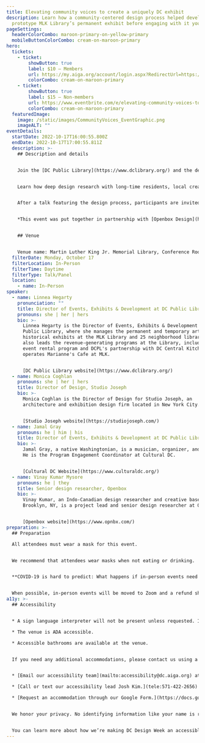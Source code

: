 ```yaml
---
title: Elevating community voices to create a uniquely DC exhibit
description: Learn how a community-centered design process helped develop and
  prototype MLK Library’s permanent exhibit before engaging with it yourself.
pageSettings:
  headerColorCombo: maroon-primary-on-yellow-primary
  mobileButtonColorCombo: cream-on-maroon-primary
hero:
  tickets:
    - ticket:
        showButton: true
        label: $10 — Members
        url: https://my.aiga.org/account/login.aspx?RedirectUrl=https://ikit.aiga.org/ikit_national_util/ikit-national-util-sso-redirect/?state=https%3A%2F%2Fdc.aiga.org%2Fevent%2Felevating-community-voices-to-create-a-uniquely-dc-exhibit%2F%3Fredirect_source%3Deventbrite_register
        colorCombo: cream-on-maroon-primary
    - ticket:
        showButton: true
        label: $15 — Non-members
        url: https://www.eventbrite.com/e/elevating-community-voices-to-create-a-uniquely-dc-exhibit-tickets-425452859957
        colorCombo: cream-on-maroon-primary
  featuredImage:
    image: /static/images/CommunityVoices_EventGraphic.png
    imageALT: ""
eventDetails:
  startDate: 2022-10-17T16:00:55.800Z
  endDate: 2022-10-17T17:00:55.811Z
  description: >-
    ## Description and details


    Join the [DC Public Library](https://www.dclibrary.org/) and the design team behind the community-centered permanent exhibit installed as a part of the modernization of the Martin Luther King Jr. Memorial Library.


    Learn how deep design research with long-time residents, local creatives, and teens informed design concepts prototyped with people  in all four quadrants of DC at various neighborhood library branches, and how this prototyping led to the now completed program. Explore how community interactions were developed, tested, and are now live as residents engage with an exhibits program that is resonant, vibrant, and unambiguously community-driven.


    After a talk featuring the design process, participants are invited to explore the exhibit itself.


    *This event was put together in partnership with [Openbox Design](https://www.opnbx.com/) and was made possible by our sponsor [DC Public Library](https://www.dclibrary.org/).*


    ## Venue


    Venue name: Martin Luther King Jr. Memorial Library, Conference Room Venue info: 901 G St NW, Washington, DC 20001, United States
  filterDate: Monday, October 17
  filterLocation: In-Person
  filterTime: Daytime
  filterType: Talk/Panel
  location:
    - name: In-Person
speaker:
  - name: Linnea Hegarty
    pronunciation: ""
    title: Director of Events, Exhibits & Development at DC Public Library
    pronouns: she | her | hers
    bio: >-
      Linnea Hegarty is the Director of Events, Exhibits & Development at DC
      Public Library, where she manages the permanent and temporary art and
      historical exhibits at the MLK Library and 25 neighborhood libraries. She
      also leads the revenue-generating programs at the Library, including the
      event rental program and DCPL's partnership with DC Central Kitchen, which
      operates Marianne's Cafe at MLK.


      [DC Public Library website](https://www.dclibrary.org/)
  - name: Monica Coghlan
    pronouns: she | her | hers
    title: Director of Design, Studio Joseph
    bio: >-
      Monica Coghlan is the Director of Design for Studio Joseph, an
      architecture and exhibition design firm located in New York City.


      [Studio Joseph website](https://studiojoseph.com/)
  - name: Jamal Gray
    pronouns: he | him | his
    title: Director of Events, Exhibits & Development at DC Public Library
    bio: >-
      Jamal Gray, a native Washingtonian, is a musician, organizer, and curator.
      He is the Program Engagement Coordinator at Cultural DC.


      [Cultural DC Website](https://www.culturaldc.org/)
  - name: Vinay Kumar Mysore
    pronouns: he | they
    title: Senior design researcher, Openbox
    bio: >-
      Vinay Kumar, an Indo-Canadian design researcher and creative based in
      Brooklyn, NY, is a project lead and senior design researcher at Openbox.


      [Openbox website](https://www.opnbx.com/)
preparation: >-
  ## Preparation

  All attendees must wear a mask for this event.


  We recommend that attendees wear masks when not eating or drinking.


  **COVID-19 is hard to predict: What happens if in-person events need to be canceled?**


  When possible, in-person events will be moved to Zoom and a refund should not be expected. If an event is canceled in its entirety, a refund will be issued. In either scenario you will be notified immediately.
a11y: >-
  ## Accessibility


  * A sign language interpreter will not be present unless requested. If requested, we will do our best to employ a sign language interpreter for the event.

  * The venue is ADA accessible.

  * Accessible bathrooms are available at the venue.


  If you need any additional accommodations, please contact us using a method that works best for you:


  * [Email our accessibility team](mailto:accessibility@dc.aiga.org) at accessibility@dc.aiga.org.

  * [Call or text our accessibility lead Josh Kim.](tele:571-422-2656)

  * [Request an accommodation through our Google Form.](https://docs.google.com/forms/d/e/1FAIpQLSe2l-FrPiSaZxPjIAOUadYn3axaz6SyloV42CWg-HF65TTy1w/viewform)


  We honor your privacy. No identifying information like your name is required to request an accommodation, and all details will be deleted once completed.


  You can learn more about how we’re making DC Design Week an accessible experience by visiting our [accessibility statement](/accessibility/).
---
```

